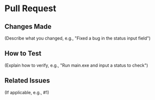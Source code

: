 # Pull Request

## Changes Made
(Describe what you changed, e.g., "Fixed a bug in the status input field")

## How to Test
(Explain how to verify, e.g., "Run main.exe and input a status to check")

## Related Issues
(If applicable, e.g., #1)